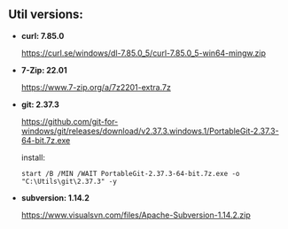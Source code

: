 

## Util versions:

* **curl: 7.85.0**

  https://curl.se/windows/dl-7.85.0_5/curl-7.85.0_5-win64-mingw.zip

* **7-Zip: 22.01**

  https://www.7-zip.org/a/7z2201-extra.7z

* **git: 2.37.3**

  https://github.com/git-for-windows/git/releases/download/v2.37.3.windows.1/PortableGit-2.37.3-64-bit.7z.exe

  install:
  ```batchfile
  start /B /MIN /WAIT PortableGit-2.37.3-64-bit.7z.exe -o "C:\Utils\git\2.37.3" -y
  
  ```

* **subversion: 1.14.2**

  https://www.visualsvn.com/files/Apache-Subversion-1.14.2.zip
